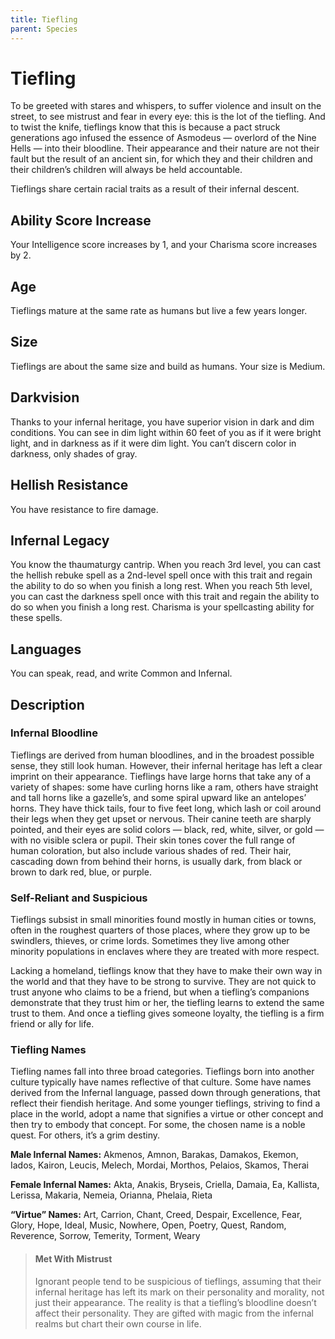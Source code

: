 ```yaml
---
title: Tiefling
parent: Species
---
```


# Tiefling
To be greeted with stares and whispers, to suffer violence and insult on the street, to see mistrust and fear in every eye: this is the lot of the tiefling. And to twist the knife, tieflings know that this is because a pact struck generations ago infused the essence of Asmodeus — overlord of the Nine Hells — into their bloodline. Their appearance and their nature are not their fault but the result of an ancient sin, for which they and their children and their children’s children will always be held accountable.

Tieflings share certain racial traits as a result of their infernal descent.

## Ability Score Increase
Your Intelligence score increases by 1, and your Charisma score increases by 2.

## Age
Tieflings mature at the same rate as humans but live a few years longer.

## Size
Tieflings are about the same size and build as humans. Your size is Medium.

## Darkvision
Thanks to your infernal heritage, you have superior vision in dark and dim conditions. You can see in dim light within 60 feet of you as if it were bright light, and in darkness as if it were dim light. You can’t discern color in darkness, only shades of gray.

## Hellish Resistance
You have resistance to fire damage.

## Infernal Legacy
You know the thaumaturgy cantrip. When you reach 3rd level, you can cast the hellish rebuke spell as a 2nd-level spell once with this trait and regain the ability to do so when you finish a long rest. When you reach 5th level, you can cast the darkness spell once with this trait and regain the ability to do so when you finish a long rest. Charisma is your spellcasting ability for these spells.

## Languages
You can speak, read, and write Common and Infernal.

## Description

### Infernal Bloodline
Tieflings are derived from human bloodlines, and in the broadest possible sense, they still look human. However, their infernal heritage has left a clear imprint on their appearance. Tieflings have large horns that take any of a variety of shapes: some have curling horns like a ram, others have straight and tall horns like a gazelle’s, and some spiral upward like an antelopes’ horns. They have thick tails, four to five feet long, which lash or coil around their legs when they get upset or nervous. Their canine teeth are sharply pointed, and their eyes are solid colors — black, red, white, silver, or gold — with no visible sclera or pupil. Their skin tones cover the full range of human coloration, but also include various shades of red. Their hair, cascading down from behind their horns, is usually dark, from black or brown to dark red, blue, or purple.

### Self-Reliant and Suspicious
Tieflings subsist in small minorities found mostly in human cities or towns, often in the roughest quarters of those places, where they grow up to be swindlers, thieves, or crime lords. Sometimes they live among other minority populations in enclaves where they are treated with more respect.

Lacking a homeland, tieflings know that they have to make their own way in the world and that they have to be strong to survive. They are not quick to trust anyone who claims to be a friend, but when a tiefling’s companions demonstrate that they trust him or her, the tiefling learns to extend the same trust to them. And once a tiefling gives someone loyalty, the tiefling is a firm friend or ally for life.

### Tiefling Names
Tiefling names fall into three broad categories. Tieflings born into another culture typically have names reflective of that culture. Some have names derived from the Infernal language, passed down through generations, that reflect their fiendish heritage. And some younger tieflings, striving to find a place in the world, adopt a name that signifies a virtue or other concept and then try to embody that concept. For some, the chosen name is a noble quest. For others, it’s a grim destiny.

**Male Infernal Names:** Akmenos, Amnon, Barakas, Damakos, Ekemon, Iados, Kairon, Leucis, Melech, Mordai, Morthos, Pelaios, Skamos, Therai

**Female Infernal Names:** Akta, Anakis, Bryseis, Criella, Damaia, Ea, Kallista, Lerissa, Makaria, Nemeia, Orianna, Phelaia, Rieta

**“Virtue” Names:** Art, Carrion, Chant, Creed, Despair, Excellence, Fear, Glory, Hope, Ideal, Music, Nowhere, Open, Poetry, Quest, Random, Reverence, Sorrow, Temerity, Torment, Weary

> #### Met With Mistrust
> Ignorant people tend to be suspicious of tieflings, assuming that their infernal heritage has left its mark on their personality and morality, not just their appearance. The reality is that a tiefling’s bloodline doesn’t affect their personality. They are gifted with magic from the infernal realms but chart their own course in life.

